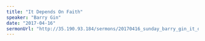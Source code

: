 ```yaml
---
title: "It Depends On Faith"
speaker: "Barry Gin"
date: "2017-04-16"
sermonUrl: "http://35.190.93.184/sermons/20170416_sunday_barry_gin_it_depends_on_faith.mp3"
---
```

